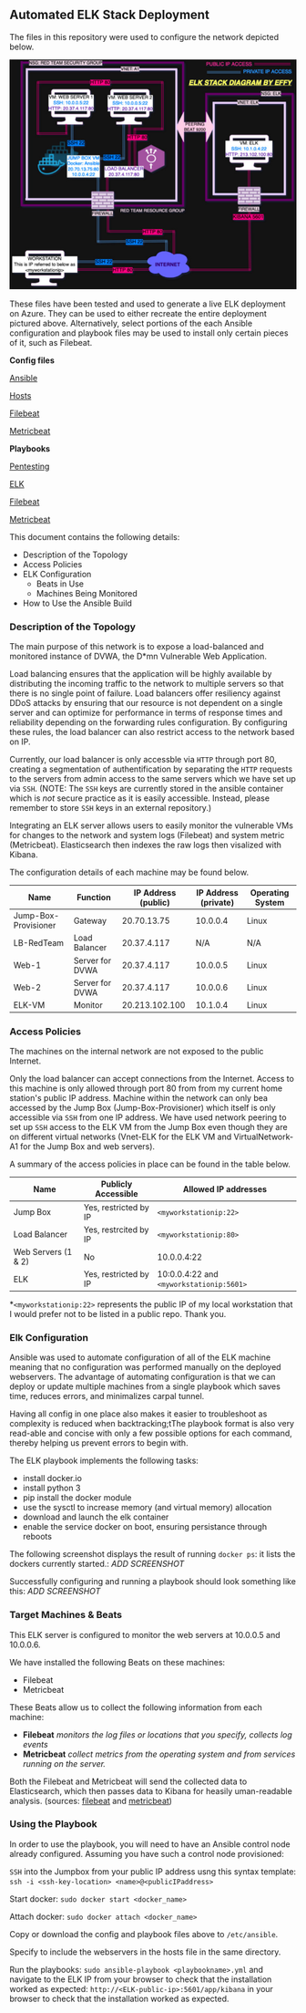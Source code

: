 ## Automated ELK Stack Deployment

The files in this repository were used to configure the network depicted below.

![Diagram](https://raw.githubusercontent.com/yffenim/elk_stack/main/Images/NetworkDiagram.jpg)

These files have been tested and used to generate a live ELK deployment on Azure. They can be used to either recreate the entire deployment pictured above. Alternatively, select portions of the each Ansible configuration and playbook files may be used to install only certain pieces of it, such as Filebeat.

**Config files**

[Ansible](https://github.com/yffenim/elk_stack/blob/main/Files/ansible.yml 'Ansible Config')

[Hosts](https://github.com/yffenim/elk_stack/blob/main/Files/hosts.txt 'Hosts file') 

[Filebeat](https://github.com/yffenim/elk_stack/blob/main/Files/filebeat-config.yml 'Filebeat Config')

[Metricbeat](https://github.com/yffenim/elk_stack/blob/main/Files/metricbeat-config.yml 'Hosts file') 

**Playbooks**

[Pentesting](https://github.com/yffenim/elk_stack/blob/main/Files/pentesting.yml 'pentesting playbook')

[ELK](https://github.com/yffenim/elk_stack/blob/main/Files/install-elk.yml 'ELK playbook')

[Filebeat](https://github.com/yffenim/elk_stack/blob/main/Files/filebeat-playbook.yml 'filebeat playbook')

[Metricbeat](https://github.com/yffenim/elk_stack/blob/main/Files/metricbeat.yml 'metricbeat playbook')


This document contains the following details:
- Description of the Topology
- Access Policies
- ELK Configuration
  - Beats in Use
  - Machines Being Monitored
- How to Use the Ansible Build


### Description of the Topology

The main purpose of this network is to expose a load-balanced and monitored instance of DVWA, the D*mn Vulnerable Web Application.

Load balancing ensures that the application will be highly available by distributing the incoming traffic to the network to multiple servers so that there is no single point of failure. Load balancers offer resiliency against DDoS attacks by ensuring that our resource is not dependent on a single server and can optimize for performance in terms of response times and reliability depending on the forwarding rules configuration. By configuring these rules, the load balancer can also restrict access to the network based on IP.

Currently, our load balancer is only accessble via `HTTP` through port 80, creating a segmentation of authentification by separating the `HTTP` requests to the servers from admin access to the same servers  which we have set up via `SSH`. (NOTE: The `SSH` keys are currently stored in the ansible container which is *not* secure practice as it is easily accessible. Instead, please remember to store `SSH` keys in an external repository.) 

Integrating an ELK server allows users to easily monitor the vulnerable VMs for changes to the network and system logs (Filebeat) and system metric (Metricbeat). Elasticsearch then indexes the raw logs then visalized with Kibana.

The configuration details of each machine may be found below.

| Name                  | Function           | IP Address (public) | IP Address (private) | Operating System |
|-----------------------|--------------------|---------------------|----------------------|------------------|
| Jump-Box-Provisioner  | Gateway            | 20.70.13.75         | 10.0.0.4             | Linux            |
| LB-RedTeam            | Load Balancer      | 20.37.4.117         | N/A                  | N/A              |
| Web-1                 | Server for DVWA    | 20.37.4.117         | 10.0.0.5             | Linux            |
| Web-2                 | Server for DVWA    | 20.37.4.117         | 10.0.0.6             | Linux            |
| ELK-VM                | Monitor            | 20.213.102.100      | 10.1.0.4             | Linux            |

### Access Policies

The machines on the internal network are not exposed to the public Internet. 

Only the load balancer can accept connections from the Internet.  Access to this machine is only allowed through port 80 from from my current home station's public IP address. Machine within the network can only bea accessed by the Jump Box (Jump-Box-Provisioner) which itself is only accessible via `SSH` from one IP address. We have used network peering to set up `SSH` access to the ELK VM from the Jump Box even though they are on different virtual networks (Vnet-ELK for the ELK VM and VirtualNetwork-A1 for the Jump Box and web servers). 

A summary of the access policies in place can be found in the table below.

| Name                               | Publicly Accessible     | Allowed IP addresses                     |
|------------------------------------|-------------------------|------------------------------------------|
| Jump Box                           | Yes, restricted by IP   | `<myworkstationip:22>`                   |
| Load Balancer                      | Yes, restrcited by IP   | `<myworkstationip:80>`                   |
| Web Servers (1 & 2)                | No                      | 10.0.0.4:22                              |
| ELK                                | Yes, restricted by IP   | 10:0.0.4:22 and `<myworkstationip:5601> `|           |---------------------------------------------------------------------------------------------------------|

*`<myworkstationip:22>` represents the public IP of my local workstation that I would prefer not to be listed in a public repo. Thank you.

### Elk Configuration

Ansible was used to automate configuration of all of the ELK machine meaning that no configuration was performed manually on the deployed webservers. The advantage of automating configuration is that we can deploy or update multiple machines from a single playbook which saves time, reduces errors, and minimalizes carpal tunnel. 

Having all config in one place also makes it easier to troubleshoot as complexity is reduced when backtracking;tThe playbook format is also very read-able and concise with only a few possible options for each command, thereby helping us prevent errors to begin with.

The ELK playbook implements the following tasks:
  - install docker.io
  - install python 3
  - pip install the docker module
  - use the sysctl to increase memory (and virtual memory) allocation
  - download and launch the elk container
  - enable the service docker on boot, ensuring persistance through reboots

The following screenshot displays the result of running `docker ps`: it lists the dockers currently started.:
_ADD SCREENSHOT_

Successfully configuring and running a playbook should look something like this:
_ADD SCREENSHOT_

### Target Machines & Beats

This ELK server is configured to monitor the web servers at 10.0.0.5 and 10.0.0.6.

We have installed the following Beats on these machines:

- Filebeat
- Metricbeat

These Beats allow us to collect the following information from each machine:
- **Filebeat** *monitors the log files or locations that you specify, collects log events*
- **Metricbeat** *collect metrics from the operating system and from services running on the server.*

Both the Filebeat and Metricbeat will send the collected data to Elasticsearch, which then passes data to Kibana for heasily uman-readable analysis.
(sources: [filebeat](https://www.elastic.co/guide/en/beats/filebeat/current/filebeat-overview.html) and [metricbeat](https://www.elastic.co/guide/en/beats/metricbeat/current/metricbeat-overview.html))

### Using the Playbook
In order to use the playbook, you will need to have an Ansible control node already configured. Assuming you have such a control node provisioned: 

`SSH` into the Jumpbox from your public IP address usng this syntax template: `ssh -i <ssh-key-location> <name>@<publicIPaddress>`

Start docker: `sudo docker start <docker_name>`

Attach docker: `sudo docker attach <docker_name>`

Copy or download the config and playbook files above to `/etc/ansible`.

Specify to include the webservers in the hosts file in the same directory.

Run the playbooks: `sudo ansible-playbook <playbookname>.yml` and navigate to the ELK IP from your browser to check that the installation worked as expected: `http://<ELK-public-ip>:5601/app/kibana` in your browser to check that the installation worked as expected.

